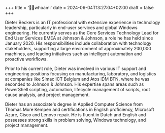 +++
title = '👨‍💻whoami'
date = 2024-06-04T13:27:04+02:00
draft = false
+++


Dieter Beckers is an IT professional with extensive experience in technology leadership, particularly in end-user services and global Windows engineering. He currently serves as the Core Services Technology Lead for End User Services EMEA at Johnson & Johnson, a role he has held since January 2020. His responsibilities include collaboration with technology stakeholders, supporting a large environment of approximately 200,000 machines, and leading initiatives such as intelligent automation and proactive workflows.

Prior to his current role, Dieter was involved in various IT support and engineering positions focusing on manufacturing, laboratory, and logistics at companies like Simac ICT Belgium and Atos IDM BTN, where he was seconded to Johnson & Johnson. His expertise spans areas such as PowerShell scripting, automation, lifecycle management of scripts, root cause analysis, and project management.

Dieter has an associate's degree in Applied Computer Science from Thomas More Kempen and certifications in English proficiency, Microsoft Azure, Cisco and Lenovo repair. He is fluent in Dutch and English and possesses strong skills in problem solving, Windows technology, and project management.